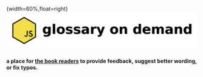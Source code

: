 {width=60%,float=right}
![JavaScript glossary on demand](img/js-glossary-on-demand.png)
#### a place for [the book readers](https://leanpub.com/jsglossary) to provide feedback, suggest better wording, or fix typos.
